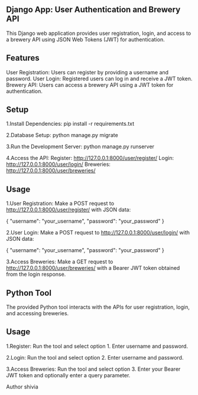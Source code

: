 Django App: User Authentication and Brewery API
-
This Django web application provides user registration, login, and access to a brewery API using JSON Web Tokens (JWT) for authentication.

Features
-
User Registration: Users can register by providing a username and password.
User Login: Registered users can log in and receive a JWT token.
Brewery API: Users can access a brewery API using a JWT token for authentication.

Setup
-
1.Install Dependencies:
pip install -r requirements.txt

2.Database Setup:
python manage.py migrate

3.Run the Development Server:
python manage.py runserver

4.Access the API:
Register: http://127.0.0.1:8000/user/register/
Login: http://127.0.0.1:8000/user/login/
Breweries: http://127.0.0.1:8000/user/breweries/

Usage
-
1.User Registration:
Make a POST request to http://127.0.0.1:8000/user/register/ with JSON data:

{
  "username": "your_username",
  "password": "your_password"
}

2.User Login:
Make a POST request to http://127.0.0.1:8000/user/login/ with JSON data:

{
  "username": "your_username",
  "password": "your_password"
}

3.Access Breweries:
Make a GET request to http://127.0.0.1:8000/user/breweries/ with a Bearer JWT token obtained from the login response.

Python Tool
-
The provided Python tool interacts with the APIs for user registration, login, and accessing breweries.

Usage
-
1.Register:
Run the tool and select option 1. Enter username and password.

2.Login:
Run the tool and select option 2. Enter username and password.

3.Access Breweries:
Run the tool and select option 3. Enter your Bearer JWT token and optionally enter a query parameter.

Author
shivia



